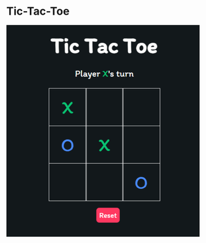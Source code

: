 # Tic-Tac-Toe

![alt text](https://github.com/babasoy84/Tic-Tac-Toe/blob/main/game_view.png?raw=true)
